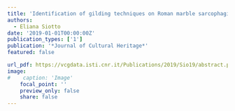 ```yaml
---
title: 'Identification of gilding techniques on Roman marble sarcophagi'
authors:
  - Eliana Siotto
date: '2019-01-01T00:00:00Z'
publication_types: ['1']
publication: '*Journal of Cultural Heritage*'
featured: false

url_pdf: https://vcgdata.isti.cnr.it/Publications/2019/Sio19/abstract.pdf
image:
#    caption: 'Image'
    focal_point: ''
    preview_only: false
    share: false
---
```

